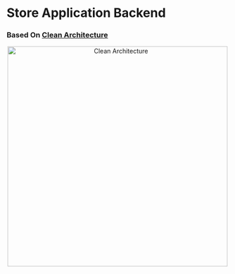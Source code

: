 # Store Application Backend 
### Based On  [Clean Architecture](https://github.com/jasontaylordev/CleanArchitecture.git)

<p align="center"> 
  <img width="500" src="https://user-images.githubusercontent.com/55551677/210354737-e914d621-41f1-4e0a-a983-ce2fa160fcaf.png" alt="Clean Architecture">
</p>

